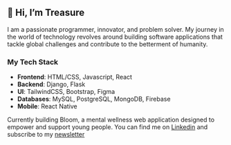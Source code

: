 ## 👋 Hi, I’m Treasure
I am a passionate programmer, innovator, and problem solver. My journey in the world of technology revolves around building software applications that tackle global challenges and contribute to the betterment of humanity. 

### My Tech Stack
- **Frontend**: HTML/CSS, Javascript, React
- **Backend**: Django, Flask
- **UI**: TailwindCSS, Bootstrap, Figma
- **Databases**: MySQL, PostgreSQL, MongoDB, Firebase
- **Mobile**: React Native

Currently building Bloom, a mental wellness web application designed to empower and support young people. You can find me on [Linkedin](https://www.linkedin.com/in/treasure-mayowa/) and subscribe to my [newsletter](https://cutt.ly/treasure-newsletter)
